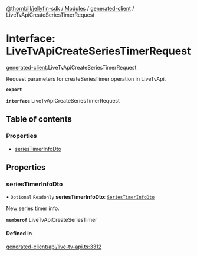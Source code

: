 [@thornbill/jellyfin-sdk](../README.md) / [Modules](../modules.md) / [generated-client](../modules/generated_client.md) / LiveTvApiCreateSeriesTimerRequest

# Interface: LiveTvApiCreateSeriesTimerRequest

[generated-client](../modules/generated_client.md).LiveTvApiCreateSeriesTimerRequest

Request parameters for createSeriesTimer operation in LiveTvApi.

**`export`**

**`interface`** LiveTvApiCreateSeriesTimerRequest

## Table of contents

### Properties

- [seriesTimerInfoDto](generated_client.LiveTvApiCreateSeriesTimerRequest.md#seriestimerinfodto)

## Properties

### seriesTimerInfoDto

• `Optional` `Readonly` **seriesTimerInfoDto**: [`SeriesTimerInfoDto`](generated_client.SeriesTimerInfoDto.md)

New series timer info.

**`memberof`** LiveTvApiCreateSeriesTimer

#### Defined in

[generated-client/api/live-tv-api.ts:3312](https://github.com/thornbill/jellyfin-sdk-typescript/blob/c68c853/src/generated-client/api/live-tv-api.ts#L3312)
